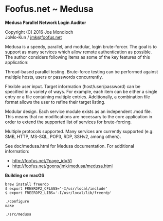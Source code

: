 # Foofus.net ~ Medusa

**Medusa Parallel Network Login Auditor**

Copyright (C) 2016 Joe Mondloch<br />
JoMo-Kun / jmk@foofus.net

Medusa is a speedy, parallel, and modular, login brute-forcer. The goal is to support as many services which allow remote authentication as possible. The author considers following items as some of the key features of this application:

Thread-based parallel testing. Brute-force testing can be performed against multiple hosts, users or passwords concurrently.

Flexible user input. Target information (host/user/password) can be specified in a variety of ways. For example, each item can be either a single entry or a file containing multiple entries. Additionally, a combination file format allows the user to refine their target listing.

Modular design. Each service module exists as an independent .mod file. This means that no modifications are necessary to the core application in order to extend the supported list of services for brute-forcing.

Multiple protocols supported. Many services are currently supported (e.g. SMB, HTTP, MS-SQL, POP3, RDP, SSHv2, among others).

See doc/medusa.html for Medusa documentation. For additional information:
- http://foofus.net/?page_id=51
- http://foofus.net/goons/jmk/medusa/medusa.html

**Building on macOS**

```
brew install freerdp
$ export FREERDP2_CFLAGS='-I/usr/local/include'
$ export FREERDP2_LIBS='-I/usr/local/lib/freerdp'

./configure
make

./src/medusa
```
